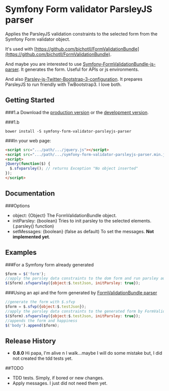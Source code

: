 # Symfony Form validator ParsleyJS parser

Applies the ParsleyJS validation constraints to the selected form from the Symfony Form validator object.

It's used with [https://github.com/bichotll/FormValidationBundle](https://github.com/bichotll/FormValidationBundle).

And maybe you are interested to use [Symfony-FormValidationBundle-js-parser](https://github.com/bichotll/Symfony-FormValidationBundle-js-parser). It generates the form. Useful for APIs or js environments.

And also [Parsley-js-Twitter-Bootstrap-3-configuration](https://github.com/bichotll/Parsley-js-Twitter-Bootstrap-3-configuration). It prepares ParsleyJS to run friendly with TwBootstrap3. I love both.


## Getting Started

###1.a Download the [production version][min] or the [development version][max].

[min]: https://raw.githubusercontent.com/bichotll/Symfony-FormValidationBundle-ParsleyJS-parser/master/dist/jquery.symfony-form-validator-parsleyjs-parser.js
[max]: https://raw.githubusercontent.com/bichotll/Symfony-FormValidationBundle-ParsleyJS-parser/master/dist/jquery.symfony-form-validator-parsleyjs-parser.min.js

###1.b

```shell
bower install -S symfony-form-validator-parsleyjs-parser
```

###In your web page:

```html
<script src=".../path/.../jquery.js"></script>
<script src=".../path/.../symfony-form-validator-parsleyjs-parser.min.js"></script>
<script>
jQuery(function($) {
  $.sfvparsley(); // returns Exception "No object inserted"
});
</script>
```


## Documentation

###Options

- object: {Object} The FormValidationBundle object.
- initParsley: {boolean} Tries to init parsley to the selected elements. (.parsley() function)
- setMessages: {boolean} (false as default) To set the messages. **Not implemented yet**.


## Examples

###For a Symfony form already generated
```js
$form = $('form');
//apply the parsley data constraints to the dom form and run parsley automatically
$($form).sfvparsley({object:$.testJson, initParsley: true});
```

###Using an api and the form generated by [FormValidationBundle parser](https://github.com/bichotll/Symfony-FormValidationBundle-js-parser)

```js
//generate the form with $.sfvp
$form = $.sfvp({object:$.testJson});
//apply the parsley data constraints to the generated form by FormValidationBundle parser and run parsley automatically
$($form).sfvparsley({object:$.testJson, initParsley: true});
//appends the form and happiness
$('body').append($form);
```


## Release History
 - **0.8.0** Hi papa, I'm alive n I walk...maybe I will do some mistake but, I did not created the tdd tests yet.


##TODO
- TDD tests. Simply, if bored or new changes.
- Apply messages. I just did not need them yet.

